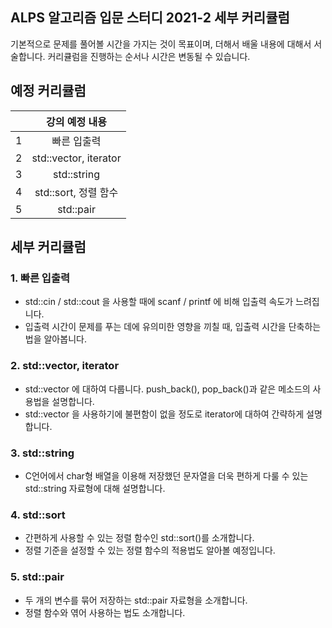 ## ALPS 알고리즘 입문 스터디 2021-2 세부 커리큘럼 

기본적으로 문제를 풀어볼 시간을 가지는 것이 목표이며, 더해서 배울 내용에 대해서 서술합니다. 커리큘럼을 진행하는 순서나 시간은 변동될 수 있습니다.

## 예정 커리큘럼

|  |                 강의 예정 내용                 |
| :--: | :--------------------------------------------: |
|  1  |  빠른 입출력  |
|  2  |  std::vector, iterator  |
|  3  |  std::string  |
|  4  |  std::sort, 정렬 함수  |
|  5  |  std::pair  |

## 세부 커리큘럼

### 1. 빠른 입출력
- std::cin / std::cout 을 사용할 때에 scanf / printf 에 비해 입출력 속도가 느려집니다.
- 입출력 시간이 문제를 푸는 데에 유의미한 영향을 끼칠 때, 입출력 시간을 단축하는 법을 알아봅니다.

### 2. std::vector, iterator
- std::vector 에 대하여 다룹니다. push_back(), pop_back()과 같은 메소드의 사용법을 설명합니다.
- std::vector 을 사용하기에 불편함이 없을 정도로 iterator에 대하여 간략하게 설명합니다.

### 3. std::string
- C언어에서 char형 배열을 이용해 저장했던 문자열을 더욱 편하게 다룰 수 있는 std::string 자료형에 대해 설명합니다.

### 4. std::sort
- 간편하게 사용할 수 있는 정렬 함수인 std::sort()를 소개합니다.
- 정렬 기준을 설정할 수 있는 정렬 함수의 적용법도 알아볼 예정입니다.

### 5. std::pair
- 두 개의 변수를 묶어 저장하는 std::pair 자료형을 소개합니다.
- 정렬 함수와 엮어 사용하는 법도 소개합니다.
